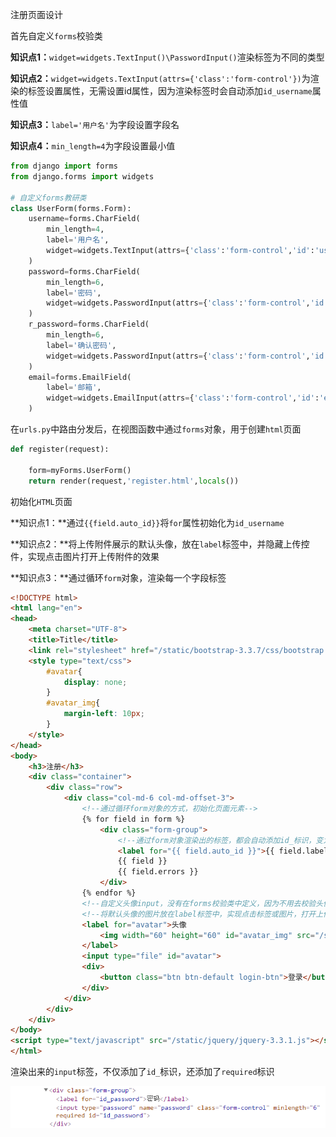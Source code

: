 注册页面设计

首先自定义`forms`校验类

**知识点1：**`widget=widgets.TextInput()\PasswordInput()`渲染标签为不同的类型

**知识点2：**`widget=widgets.TextInput(attrs={'class':'form-control'})`为渲染的标签设置属性，无需设置id属性，因为渲染标签时会自动添加`id_username`属性值

**知识点3：**`label='用户名'`为字段设置字段名

**知识点4：**`min_length=4`为字段设置最小值

```python
from django import forms
from django.forms import widgets

# 自定义forms教研类
class UserForm(forms.Form):
    username=forms.CharField(
        min_length=4,
        label='用户名',
        widget=widgets.TextInput(attrs={'class':'form-control','id':'username'})
    )
    password=forms.CharField(
        min_length=6,
        label='密码',
        widget=widgets.PasswordInput(attrs={'class':'form-control','id':'password'})
    )
    r_password=forms.CharField(
        min_length=6,
        label='确认密码',
        widget=widgets.PasswordInput(attrs={'class':'form-control','id':'r_password'})
    )
    email=forms.EmailField(
        label='邮箱',
        widget=widgets.EmailInput(attrs={'class':'form-control','id':'email'})
    )

```



在`urls.py`中路由分发后，在视图函数中通过`forms`对象，用于创建`html`页面

```python
def register(request):

    form=myForms.UserForm()
    return render(request,'register.html',locals())
```



初始化`HTML`页面

**知识点1：**通过`{{field.auto_id}}`将`for`属性初始化为`id_username`

**知识点2：**将上传附件展示的默认头像，放在`label`标签中，并隐藏上传控件，实现点击图片打开上传附件的效果

**知识点3：**通过循环`form`对象，渲染每一个字段标签

```html
<!DOCTYPE html>
<html lang="en">
<head>
    <meta charset="UTF-8">
    <title>Title</title>
    <link rel="stylesheet" href="/static/bootstrap-3.3.7/css/bootstrap.css">
    <style type="text/css">
        #avatar{
            display: none;
        }
        #avatar_img{
            margin-left: 10px;
        }
    </style>
</head>
<body>
    <h3>注册</h3>
    <div class="container">
        <div class="row">
            <div class="col-md-6 col-md-offset-3">
                <!--通过循环form对象的方式，初始化页面元素-->
                {% for field in form %}
                    <div class="form-group">
                        <!--通过form对象渲染出的标签，都会自动添加id_标识，变为id_username，所以for属性写为{{ field.auto_id }}自动变为id_username-->
                       	<label for="{{ field.auto_id }}">{{ field.label }}</label>
                        {{ field }}
                        {{ field.errors }}
                    </div>
                {% endfor %}
                <!--自定义头像input，没有在forms校验类中定义，因为不用去校验头像-->
                <!--将默认头像的图片放在label标签中，实现点击标签或图片，打开上传附件控件的效果，再把上传附件用的input在css样式中隐藏-->
                <label for="avatar">头像
                	<img width="60" height="60" id="avatar_img" src="/static/img/default.jpg">
                </label>
                <input type="file" id="avatar">
                <div>
                    <button class="btn btn-default login-btn">登录</button>
                </div>
            </div>
        </div>
    </div>
</body>
<script type="text/javascript" src="/static/jquery/jquery-3.3.1.js"></script>
</html>
```



渲染出来的`input`标签，不仅添加了`id_`标识，还添加了`required`标识

![1544163010818](.\image\渲染input标签)